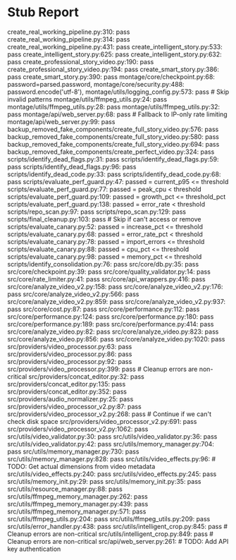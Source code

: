 # Stub Report

create_real_working_pipeline.py:310: pass
create_real_working_pipeline.py:314: pass
create_real_working_pipeline.py:431: pass
create_intelligent_story.py:533: pass
create_intelligent_story.py:625: pass
create_intelligent_story.py:632: pass
create_professional_story_video.py:190: pass
create_professional_story_video.py:194: pass
create_smart_story.py:386: pass
create_smart_story.py:390: pass
montage/core/checkpoint.py:68: password=parsed.password,
montage/core/security.py:488: password.encode('utf-8'),
montage/utils/logging_config.py:573: pass  # Skip invalid patterns
montage/utils/ffmpeg_utils.py:24: pass
montage/utils/ffmpeg_utils.py:28: pass
montage/utils/ffmpeg_utils.py:32: pass
montage/api/web_server.py:68: pass  # Fallback to IP-only rate limiting
montage/api/web_server.py:99: pass
backup_removed_fake_components/create_full_story_video.py:576: pass
backup_removed_fake_components/create_full_story_video.py:580: pass
backup_removed_fake_components/create_full_story_video.py:694: pass
backup_removed_fake_components/create_perfect_video.py:324: pass
scripts/identify_dead_flags.py:31: pass
scripts/identify_dead_flags.py:59: pass
scripts/identify_dead_flags.py:96: pass
scripts/identify_dead_code.py:33: pass
scripts/identify_dead_code.py:68: pass
scripts/evaluate_perf_guard.py:47: passed = current_p95 <= threshold
scripts/evaluate_perf_guard.py:77: passed = peak_cpu < threshold
scripts/evaluate_perf_guard.py:109: passed = growth_pct <= threshold_pct
scripts/evaluate_perf_guard.py:138: passed = error_rate < threshold
scripts/repo_scan.py:97: pass
scripts/repo_scan.py:129: pass
scripts/final_cleanup.py:103: pass  # Skip if can't access or remove
scripts/evaluate_canary.py:52: passed = increase_pct <= threshold
scripts/evaluate_canary.py:68: passed = error_rate_pct < threshold
scripts/evaluate_canary.py:78: passed = import_errors <= threshold
scripts/evaluate_canary.py:88: passed = cpu_pct <= threshold
scripts/evaluate_canary.py:98: passed = memory_pct <= threshold
scripts/identify_consolidation.py:76: pass
src/core/db.py:35: pass
src/core/checkpoint.py:39: pass
src/core/quality_validator.py:14: pass
src/core/rate_limiter.py:41: pass
src/core/api_wrappers.py:416: pass
src/core/analyze_video_v2.py:158: pass
src/core/analyze_video_v2.py:176: pass
src/core/analyze_video_v2.py:566: pass
src/core/analyze_video_v2.py:859: pass
src/core/analyze_video_v2.py:937: pass
src/core/cost.py:87: pass
src/core/performance.py:112: pass
src/core/performance.py:124: pass
src/core/performance.py:180: pass
src/core/performance.py:189: pass
src/core/performance.py:414: pass
src/core/analyze_video.py:82: pass
src/core/analyze_video.py:823: pass
src/core/analyze_video.py:856: pass
src/core/analyze_video.py:1020: pass
src/providers/video_processor.py:63: pass
src/providers/video_processor.py:86: pass
src/providers/video_processor.py:92: pass
src/providers/video_processor.py:399: pass  # Cleanup errors are non-critical
src/providers/concat_editor.py:32: pass
src/providers/concat_editor.py:135: pass
src/providers/concat_editor.py:352: pass
src/providers/audio_normalizer.py:25: pass
src/providers/video_processor_v2.py:87: pass
src/providers/video_processor_v2.py:268: pass  # Continue if we can't check disk space
src/providers/video_processor_v2.py:691: pass
src/providers/video_processor_v2.py:1062: pass
src/utils/video_validator.py:30: pass
src/utils/video_validator.py:36: pass
src/utils/video_validator.py:42: pass
src/utils/memory_manager.py:704: pass
src/utils/memory_manager.py:730: pass
src/utils/memory_manager.py:828: pass
src/utils/video_effects.py:96: # TODO: Get actual dimensions from video metadata
src/utils/video_effects.py:240: pass
src/utils/video_effects.py:245: pass
src/utils/memory_init.py:29: pass
src/utils/memory_init.py:35: pass
src/utils/resource_manager.py:88: pass
src/utils/ffmpeg_memory_manager.py:262: pass
src/utils/ffmpeg_memory_manager.py:439: pass
src/utils/ffmpeg_memory_manager.py:571: pass
src/utils/ffmpeg_utils.py:204: pass
src/utils/ffmpeg_utils.py:209: pass
src/utils/error_handler.py:438: pass
src/utils/intelligent_crop.py:845: pass  # Cleanup errors are non-critical
src/utils/intelligent_crop.py:849: pass  # Cleanup errors are non-critical
src/api/web_server.py:261: # TODO: Add API key authentication
